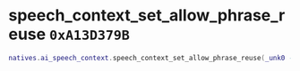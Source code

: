 # speech_context_set_allow_phrase_reuse `0xA13D379B`

```lua
natives.ai_speech_context.speech_context_set_allow_phrase_reuse(_unk0 --[[ integer ]], _unk1 --[[ integer ]])
```